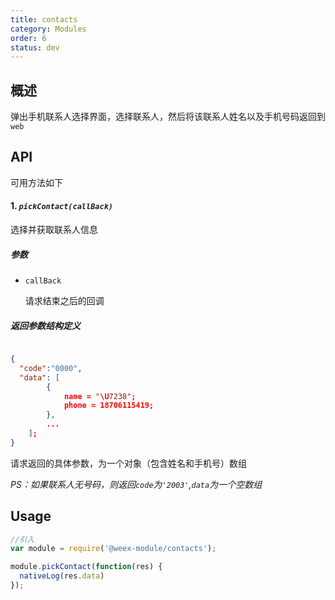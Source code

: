 ```yaml
---
title: contacts
category: Modules
order: 6
status: dev
---
```



概述
---

弹出手机联系人选择界面，选择联系人，然后将该联系人姓名以及手机号码返回到`web`


API
---
可用方法如下

#### 1. ***`pickContact(callBack)`***

选择并获取联系人信息

##### 参数
  
* `callBack`

  请求结束之后的回调 

##### 返回参数结构定义

```json

{
  "code":"0000",
  "data": [
        {
            name = "\U7238";
            phone = 18706115419;
        },
        ...
    ];  
}

```
  请求返回的具体参数，为一个对象（包含姓名和手机号）数组


*PS：如果联系人无号码，则返回`code`为`'2003'`,`data`为一个空数组*


Usage
---

```javascript
//引入
var module = require('@weex-module/contacts');

module.pickContact(function(res) {
  nativeLog(res.data)
});

```
